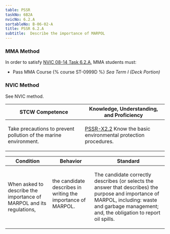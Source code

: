 ```yaml
---
table: PSSR
taskNo: 6B2A
nvicNo: 6.2.A 
sortableNo: B-06-02-A
title: PSSR 6.2.A 
subtitle:  Describe the importance of MARPOL
---
```



### MMA Method

In order to satisfy  [NVIC 08-14  Task  6.2.A]({{site.baseurl}}/assets/images/nvic-08-14.pdf), MMA students must:

* Pass MMA Course {% course ST-0999D %}  *Sea Term I (Deck Portion)*


### NVIC Method

<a onclick="togglevisibility('nvic_methods')" >See NVIC method.</a>

<div id='nvic_methods' class='hide'>

<table>
<thead>
<tr>
<th class='forty'> STCW Competence </th>
<th class='sixty'> Knowledge, Understanding, and Proficiency </th>
</tr>
</thead>




<tbody>
<tr><td markdown='1'>

Take precautions to prevent pollution of the marine environment.

</td><td markdown='1'>

[PSSR-X2.2]({{site.baseurl}}/tables/614.html#PSSR-X2.2) Know the basic environmental protection procedures.

</td></tr>


</tbody>
</table>


<table>
<thead>
<tr><th class='twenty'>  Condition </th><th class='twenty'> Behavior </th><th  class='sixty'>Standard </th></tr>
</thead>
<tbody >



<tr><td markdown='1'>

When asked to describe the importance of MARPOL and its regulations,

</td><td markdown='1'>

the candidate describes in writing the importance of MARPOL.

<br>

<div class="tooltip">
<span class="tooltiptext">
</span>
</div>


</td><td markdown='1'>

The candidate correctly describes (or selects the answer that describes) the purpose and importance of MARPOL, including:
 waste and garbage management; and, the obligation to report oil spills.

</td></tr>
</tbody>
</table>
</div>
